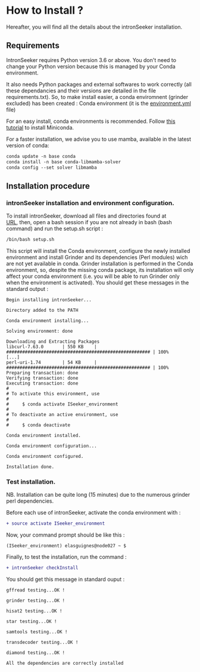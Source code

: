 How to Install ?
================

Hereafter, you will find all the details about the intronSeeker installation.

Requirements
------------

IntronSeeker requires Python version 3.6 or above. You don't need to change your Python version because this is managed by your Conda environment.

It also needs Python packages and external softwares to work 
correctly (all these dependancies and their versions are detailed in the file 
requirements.txt). So, to make install easier, a conda enviromnent (grinder excluded)
has been created  : Conda environment 
(it is the [environment.yml](https://forgemia.inra.fr/emilien.lasguignes/intronSeeker/-/blob/master/config/environment.yml) file)

For an easy install, conda environments is recommended. 
Follow [this tutorial](https://conda.io/projects/conda/en/latest/user-guide/install/index.html) to install Miniconda.

For a faster installation, we advise you to use mamba, available in the latest version of conda:

```diff
conda update -n base conda
conda install -n base conda-libmamba-solver
conda config --set solver libmamba 
```

Installation procedure
----------------------

### intronSeeker installation and environment configuration.

To install intronSeeker, download all files and directories found at  
[URL](https://forgemia.inra.fr/emilien.lasguignes/intronSeeker),
then, open a bash session if you are not already in bash (bash command) and run the setup.sh script :

 ```diff
 /bin/bash setup.sh
 ```

This script will  install the Conda environment, configure the newly installed
environment and install Grinder and its dependencies (Perl modules) wich are not yet
available in conda. Grinder installation is performed in the Conda environment, so, despite
the missing conda package, its installation will only affect your
conda environment (i.e. you will be able to run Grinder only when the environment is activated).
You should get these messages in the standard output :

```
Begin installing intronSeeker...

Directory added to the PATH

Conda environment installing...

Solving environment: done

Downloading and Extracting Packages
libcurl-7.63.0       | 550 KB    | ###################################################### | 100% 
[...]
perl-uri-1.74        | 54 KB     | ###################################################### | 100%
Preparing transaction: done
Verifying transaction: done
Executing transaction: done
#
# To activate this environment, use
#
#     $ conda activate ISeeker_environment
#
# To deactivate an active environment, use
#
#     $ conda deactivate

Conda environment installed.

Conda environment configuration...

Conda environment configured.

Installation done.

```

### Test installation.

NB. Installation can be quite long (15 minutes) due to the numerous grinder perl dependencies. 

Before each use of intronSeeker, activate the conda environment with :

```diff
+ source activate ISeeker_environment
```

Now, your command prompt should be like this :

```
(ISeeker_environment) elasguignes@node027 ~ $
```

Finally, to test the installation, run the command :

```diff
+ intronSeeker checkInstall
```

You should get this message in standard ouput : 

```
gffread testing...OK ! 

grinder testing...OK ! 

hisat2 testing...OK ! 

star testing...OK ! 

samtools testing...OK ! 

transdecoder testing...OK ! 

diamond testing...OK ! 

All the dependencies are correctly installed
```
